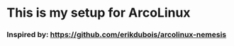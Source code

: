 # This is my setup for ArcoLinux


### Inspired by: https://github.com/erikdubois/arcolinux-nemesis
